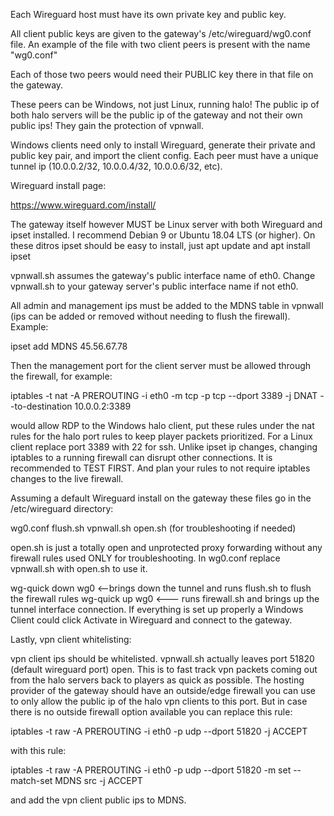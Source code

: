 Each Wireguard host must have its own private key and public key. 

All client public keys are given to the gateway's /etc/wireguard/wg0.conf file. An example of the file with two client peers is present with the name "wg0.conf"

Each of those two peers would need their PUBLIC key there in that file on the gateway.

These peers can be Windows, not just Linux, running halo! The public ip of both halo servers will be the public ip of the gateway and not their own public ips!
They gain the protection of vpnwall.

Windows clients need only to install Wireguard, generate their private and public key pair, and import the client config. 
Each peer must have a unique tunnel ip (10.0.0.2/32, 10.0.0.4/32, 10.0.0.6/32, etc). 

Wireguard install page:

https://www.wireguard.com/install/

The gateway itself however MUST be Linux server with both Wireguard and ipset installed. I recommend Debian 9 or Ubuntu 18.04 LTS (or higher). 
On these ditros ipset should be easy to install, just apt update and apt install ipset

vpnwall.sh assumes the gateway's public interface name of eth0. Change vpnwall.sh to your gateway server's public interface name if not eth0.

All admin and management ips must be added to the MDNS table in vpnwall (ips can be added or removed without needing to flush the firewall). Example:

ipset add MDNS 45.56.67.78

Then the management port for the client server must be allowed through the firewall, for example:

iptables -t nat -A PREROUTING -i eth0 -m tcp -p tcp --dport 3389 -j DNAT --to-destination 10.0.0.2:3389

would allow RDP to the Windows halo client, put these rules under the nat rules for the halo port rules to keep player packets prioritized. 
For a Linux client replace port 3389 with 22 for ssh. Unlike ipset ip changes, changing iptables to a running firewall can disrupt other connections. 
It is recommended to TEST FIRST. And plan your rules to not require iptables changes to the live firewall.


Assuming a default Wireguard install on the gateway these files go in the /etc/wireguard directory:

wg0.conf
flush.sh
vpnwall.sh
open.sh (for troubleshooting if needed)


open.sh is just a totally open and unprotected proxy forwarding without any firewall rules used ONLY for troubleshooting. In wg0.conf replace vpnwall.sh with open.sh to use it.

wg-quick down wg0   <--brings down the tunnel and runs flush.sh to flush the firewall rules
wg-quick up wg0   <--- runs firewall.sh and brings up the tunnel interface connection. If everything is set up properly a Windows Client could click Activate in Wireguard and connect to the gateway. 

Lastly, vpn client whitelisting:

vpn client ips should be whitelisted. vpnwall.sh actually leaves port 51820 (default wireguard port) open. This is to fast track vpn packets coming out from the halo servers back to players as quick as possible. 
The hosting provider of the gateway should have an outside/edge firewall you can use to only allow the public ip of the halo vpn clients to this port. But in case there is no outside firewall option available you can replace this rule:

iptables -t raw -A PREROUTING -i eth0 -p udp --dport 51820 -j ACCEPT

with this rule:

iptables -t raw -A PREROUTING -i eth0 -p udp --dport 51820 -m set --match-set MDNS src -j ACCEPT

and add the vpn client public ips to MDNS.
